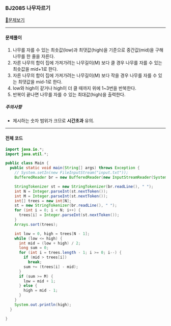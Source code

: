 ### BJ2085 나무자르기

[📁문제보기](https://www.acmicpc.net/problem/2085)

---

#### 문제풀이

1. 나무를 자를 수 있는 최솟값(low)과 최댓값(high)을 기준으로 중간값(mid)을 구해 나무를 한 줄을 자른다.
2. 자른 나무의 합이 집에 가져가려는 나무길이(M) 보다 클 경우 나무를 자를 수 있는 최솟값을 mid+1로 한다.
3. 자른 나무의 합이 집에 가져가려는 나무길이(M) 보다 작을 경우 나무를 자를 수 있는 최댓값을 mid-1로 한다.
4. low와 high이 같거나 high이 더 클 때까지 위에 1~3번을 반복한다. 
5. 반복이 끝나면 나무를 자를 수 있는 최대값(high)을 출력한다.

##### 주의사항 

- 제시하는 숫자 범위가 크므로 **시간초과** 유의.

---

#### 전체 코드

```java
import java.io.*;
import java.util.*;

public class Main {
  public static void main(String[] args) throws Exception {
    // System.setIn(new FileInputStream("input.txt"));
    BufferedReader br = new BufferedReader(new InputStreamReader(System.in));

    StringTokenizer st = new StringTokenizer(br.readLine(), " ");
    int N = Integer.parseInt(st.nextToken());
    int M = Integer.parseInt(st.nextToken());
    int[] trees = new int[N];
    st = new StringTokenizer(br.readLine(), " ");
    for (int i = 0; i < N; i++) {
      trees[i] = Integer.parseInt(st.nextToken());
    }
    Arrays.sort(trees);

    int low = 0, high = trees[N - 1];
    while (low <= high) {
      int mid = (low + high) / 2;
      long sum = 0;
      for (int i = trees.length - 1; i >= 0; i--) {
        if (mid > trees[i])
          break;
        sum += (trees[i] - mid);
      }
      if (sum >= M) {
        low = mid + 1;
      } else {
        high = mid - 1;
      }
    }
    System.out.println(high);
  }

}

```

